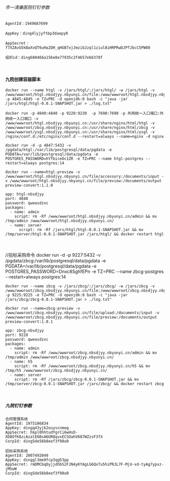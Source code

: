 ###### 市一清廉医院钉钉参数
	AgentId：1949687699
	
	AppKey：ding4lyjyftbp3daepy0
	
	AppSecret：f7XZAvG5kBaXvQT6uHa2DH_qHGB7xjJmzibJzql1ziul8iHRPRwDJPfJbcC5PW80
	
	组织id：ding680466a156e8e77935c2f4657eb6378f

​	

#### 九院创建容器脚本

	docker run --name htgl -v /jars/htgl/:/jars/htgl/ -w /jars/htgl -v /www/wwwroot/htgl.nbsdjyy.nbyunyi.cn/file:/www/wwwroot/htgl.nbsdjyy.nbyunyi.cn/file -p 4845:4845 -e TZ=PRC -d openjdk:8 bash -c "java -jar /jars/htgl/htgl-0.0.1-SNAPSHOT.jar > ./log.txt"
	
	docker run -p 4840:4840 -p 9220:9220  -p 7690:7690 -p 外网统一入口端口:外网统一入口端口 -v /www/wwwroot/htgl.nbsdjyy.nbyunyi.cn:/usr/share/nginx/html/htgl -v /www/wwwroot/zbcg.nbsdjyy.nbyunyi.cn:/usr/share/nginx/html/zbcg -v /www/wwwroot/ysgl.nbsdjyy.nbyunyi.cn:/usr/share/nginx/html/ysgl -v /nginx/conf.d:/etc/nginx/conf.d --restart=always --name=nginx -d nginx
	
	docker run -d -p 4847:5432 -v /pgdata/htgl:/var/lib/postgresql/data/pgdata -e PGDATA=/var/lib/postgresql/data/pgdata -e POSTGRES_PASSWORD=hYfbiceOc1ZR -e TZ=PRC --name htgl-postgres --restart=always postgres:14
	
	docker run --name=htgl-preview -v /www/wwwroot/htgl.nbsdjyy.nbyunyi.cn/file/accessory:/documents/input -v /www/wwwroot/htgl.nbsdjyy.nbyunyi.cn/file/preview:/documents/output preview-convert:1.1.0
	
	app: htgl-nbsdjyy
	port: 4848
	password: qweasdzxc
	packages:
	  - name: admin
	  	script: rm -Rf /www/wwwroot/htgl.nbsdjyy.nbyunyi.cn/admin && mv /tmp/admin /www/wwwroot/htgl.nbsdjyy.nbyunyi.cn/
	  - name: server
	      script: rm -Rf /jars/htgl/htgl-0.0.1-SNAPSHOT.jar && mv /tmp/server/htgl-0.0.1-SNAPSHOT.jar /jars/htgl/ && docker restart htgl


​	
​	
	//招标采购命令
	docker run -d -p 9227:5432 -v /pgdata/zbcg:/var/lib/postgresql/data/pgdata -e PGDATA=/var/lib/postgresql/data/pgdata -e POSTGRES_PASSWORD=Dnxc8SghfEPn -e TZ=PRC --name zbcg-postgres --restart=always postgres:14
	
	docker run --name zbcg -v /jars/zbcg/:/jars/zbcg/ -w /jars/zbcg -v /www/wwwroot/zbcg.nbsdjyy.nbyunyi.cn/file:/www/wwwroot/zbcg.nbsdjyy.nbyunyi.cn/file -p 9225:9225 -e TZ=PRC -d openjdk:8 bash -c "java -jar /jars/zbcg/zbcg-0.0.1-SNAPSHOT.jar > ./log.txt"
	
	docker run --name=zbcg-preview -v /www/wwwroot/zbcg.nbsdjyy.nbyunyi.cn/file/upload:/documents/input -v /www/wwwroot/zbcg.nbsdjyy.nbyunyi.cn/file/preview:/documents/output preview-convert:1.0.1
	
	app: zbcg-nbsdjyy
	port: 9228
	password: qweasdzxc
	packages:
	  - name: admin
	    script: rm -Rf /www/wwwroot/zbcg.nbsdjyy.nbyunyi.cn/admin && mv /tmp/admin /www/wwwroot/zbcg.nbsdjyy.nbyunyi.cn/
	  - name: h5
	    script: rm -Rf /www/wwwroot/zbcg.nbsdjyy.nbyunyi.cn/h5 && mv /tmp/h5 /www/wwwroot/zbcg.nbsdjyy.nbyunyi.cn/
	  - name: server
	    script: rm -Rf /jars/zbcg/zbcg-0.0.1-SNAPSHOT.jar && mv /tmp/server/zbcg-0.0.1-SNAPSHOT.jar /jars/zbcg/ && docker restart zbcg


​	

##### 九院钉钉参数
	合同管理系统
	AgentId: 1975106834
	AppKey: dingq43yjk2ouyvcnmeg
	AppSecret: hkpl0hhtudYgrCi6wHsD-XD8OfK8zcAzalE6BsA6URQqvxECSOahV687WZzsF3fX
	CorpId: ding5de56b8eef3f90a9
	
	招标采购系统
	AgentId: 2007492049
	AppKey: dinggl3me0fcp3qg53pp
	AppSecret: rmDMCbqOyjjdhbS2FJN4yKYAgLG6QxTu5hiPRJL7F-MjU-xd-tyAg7ypxz-jMSwW
	CorpId: ding5de56b8eef3f90a9